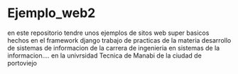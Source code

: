 # Ejemplo_web2

en este repositorio tendre unos ejemplos de sitos web super basicos hechos en el framework django 
trabajo de practicas de la materia desarrollo de sistemas de informacion de la carrera de ingenieria 
en sistemas de la informacion.... en la univrsidad Tecnica de Manabi de la ciudad de portoviejo 
